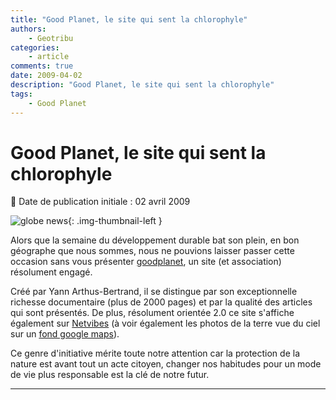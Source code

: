 ```yaml
---
title: "Good Planet, le site qui sent la chlorophyle"
authors:
    - Geotribu
categories:
    - article
comments: true
date: 2009-04-02
description: "Good Planet, le site qui sent la chlorophyle"
tags:
    - Good Planet
---
```


# Good Planet, le site qui sent la chlorophyle

:calendar: Date de publication initiale : 02 avril 2009

![globe news](https://cdn.geotribu.fr/img/internal/icons-rdp-news/world.png){: .img-thumbnail-left }

Alors que la semaine du développement durable bat son plein, en bon géographe que nous sommes, nous ne pouvions laisser passer cette occasion sans vous présenter [goodplanet](http://www.goodplanet.org/), un site (et association) résolument engagé.

Créé par Yann Arthus-Bertrand, il se distingue par son exceptionnelle richesse documentaire (plus de 2000 pages) et par la qualité des articles qui sont présentés. De plus, résolument orientée 2.0 ce site s'affiche également sur [Netvibes](http://www.netvibes.com/goodplanet) (à voir également les photos de la terre vue du ciel sur un [fond google maps](http://www.netvibes.com/goodplanet#Google_Maps)).

Ce genre d'initiative mérite toute notre attention car la protection de la nature est avant tout un acte citoyen, changer nos habitudes pour un mode de vie plus responsable est la clé de notre futur.

----

<!-- geotribu:authors-block -->
